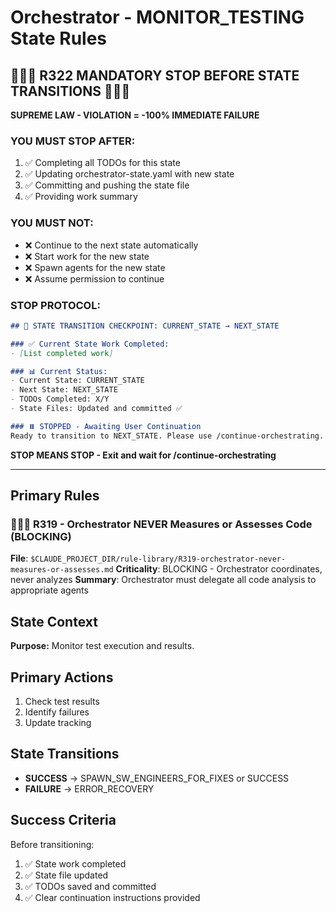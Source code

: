 # Orchestrator - MONITOR_TESTING State Rules

## 🛑🛑🛑 R322 MANDATORY STOP BEFORE STATE TRANSITIONS 🛑🛑🛑

**SUPREME LAW - VIOLATION = -100% IMMEDIATE FAILURE**

### YOU MUST STOP AFTER:
1. ✅ Completing all TODOs for this state
2. ✅ Updating orchestrator-state.yaml with new state
3. ✅ Committing and pushing the state file  
4. ✅ Providing work summary

### YOU MUST NOT:
- ❌ Continue to the next state automatically
- ❌ Start work for the new state
- ❌ Spawn agents for the new state
- ❌ Assume permission to continue

### STOP PROTOCOL:
```markdown
## 🛑 STATE TRANSITION CHECKPOINT: CURRENT_STATE → NEXT_STATE

### ✅ Current State Work Completed:
- [List completed work]

### 📊 Current Status:
- Current State: CURRENT_STATE
- Next State: NEXT_STATE
- TODOs Completed: X/Y
- State Files: Updated and committed ✅

### ⏸️ STOPPED - Awaiting User Continuation
Ready to transition to NEXT_STATE. Please use /continue-orchestrating.
```

**STOP MEANS STOP - Exit and wait for /continue-orchestrating**

---

## Primary Rules

### 🚨🚨🚨 R319 - Orchestrator NEVER Measures or Assesses Code (BLOCKING)
**File**: `$CLAUDE_PROJECT_DIR/rule-library/R319-orchestrator-never-measures-or-assesses.md`
**Criticality**: BLOCKING - Orchestrator coordinates, never analyzes
**Summary**: Orchestrator must delegate all code analysis to appropriate agents

## State Context

**Purpose:**
Monitor test execution and results.

## Primary Actions

1. Check test results
2. Identify failures
3. Update tracking

## State Transitions

- **SUCCESS** → SPAWN_SW_ENGINEERS_FOR_FIXES or SUCCESS
- **FAILURE** → ERROR_RECOVERY

## Success Criteria

Before transitioning:
1. ✅ State work completed
2. ✅ State file updated
3. ✅ TODOs saved and committed
4. ✅ Clear continuation instructions provided
